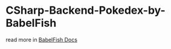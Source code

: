 # CSharp-Backend-Pokedex-by-BabelFish

read more in [BabelFish Docs](https://babel-fish-11682.web.app)
